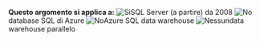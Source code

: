 **Questo argomento si applica a:** ![Sì](media/yes.png "sì")SQL Server \(a partire\) da 2008 ![No](media/no.png "no")database SQL di Azure ![No](media/no.png "no")Azure SQL data warehouse ![Nessun](media/no.png "no")data warehouse parallelo
